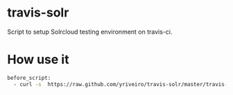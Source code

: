 travis-solr
===========

Script to setup Solrcloud testing environment on travis-ci.


How use it
==========

```bash
before_script:
  - curl -s  https://raw.github.com/yriveiro/travis-solr/master/travis-solr.sh | SOLR_VERSION=4.6.0 bash
```
